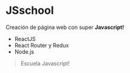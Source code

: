 # JSschool

Creación de página web con super **Javascript!**

- ReactJS
- React Router y Redux
- Node.js

>Escuela Javascript!